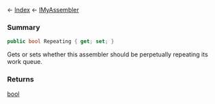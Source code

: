 ← [Index](Api-Index) ← [IMyAssembler](Sandbox.ModAPI.Ingame.IMyAssembler)

### Summary

```csharp
public bool Repeating { get; set; }
```

Gets or sets whether this assembler should be perpetually repeating its work queue.

### Returns

[bool](https://docs.microsoft.com/en-us/dotnet/api/system.boolean?view=netframework-4.6)

